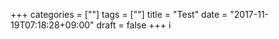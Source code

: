 +++
categories = [""]
tags = [""]
title = "Test"
date = "2017-11-19T07:18:28+09:00"
draft = false
+++
i
